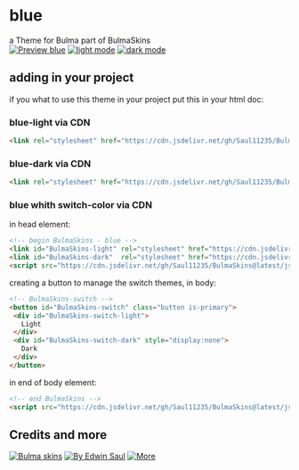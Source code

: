 # blue            
a Theme for Bulma part of BulmaSkins             
[![ Preview blue ](https://img.shields.io/badge/-Preview_blue-red)](https://saul11235.github.io/BulmaSkins?skin=blue)
[![ light mode ](https://img.shields.io/badge/-light_mode-black)](https://saul11235.github.io/BulmaSkins?skin=blue&dark=false)
[![ dark mode ](https://img.shields.io/badge/-dark_mode-black)](https://saul11235.github.io/BulmaSkins?skin=blue&dark=true)
## adding in your project
if you what to use this theme in your project put this in your html doc:
### blue-light via CDN
```html
<link rel="stylesheet" href="https://cdn.jsdelivr.net/gh/Saul11235/BulmaSkins@latest/css/blue.light.css">
```
### blue-dark via CDN
```html
<link rel="stylesheet" href="https://cdn.jsdelivr.net/gh/Saul11235/BulmaSkins@latest/css/blue.dark.css">
```
### blue whith switch-color via CDN
in head element:
```html
<!-- begin BulmaSkins - blue -->
<link id="BulmaSkins-light" rel="stylesheet" href="https://cdn.jsdelivr.net/gh/Saul11235/BulmaSkins@latest/css/blue.light.css">
<link id="BulmaSkins-dark"  rel="stylesheet" href="https://cdn.jsdelivr.net/gh/Saul11235/BulmaSkins@latest/css/blue.dark.css">
<script src="https://cdn.jsdelivr.net/gh/Saul11235/BulmaSkins@latest/js/cdn/first.js"></script>
```
creating a button to manage the switch themes, in body:            
```html
<!-- BulmaSkins-switch -->
<button id="BulmaSkins-switch" class="button is-primary">
 <div id="BulmaSkins-switch-light">
   Light
 </div>
 <div id="BulmaSkins-switch-dark" style="display:none">
   Dark
 </div>
</button>
```
in end of body element:            
```html
<!-- end BulmaSkins -->
<script src="https://cdn.jsdelivr.net/gh/Saul11235/BulmaSkins@latest/js/cdn/last.js"></script>
```
## Credits and more 
[![Bulma skins](https://img.shields.io/badge/-Bulma_skins-blue)](https://saul11235.github.io/BulmaSkins/)
[![By Edwin Saul](https://img.shields.io/badge/-By_Edwin_Saul-black)](https://edwinsaul.com)
[![More](https://img.shields.io/badge/-More-white)](https://github.com/Saul11235/BulmaSkins)
